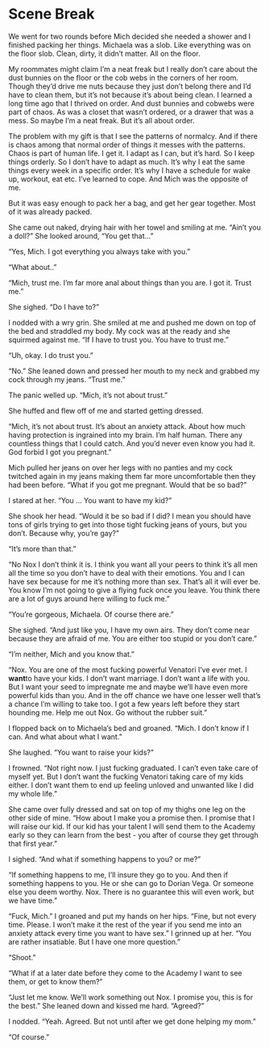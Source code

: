 #  Scene Break

We went for two rounds before Mich decided she needed a shower and I finished
packing her things. Michaela was a slob. Like everything was on the floor slob.
Clean, dirty, it didn’t matter. All on the floor.

My roommates might claim I’m a neat freak but I really don’t care about the dust
bunnies on the floor or the cob webs in the corners of her room. Though they’d
drive me nuts because they just don’t belong there and I’d have to clean them,
but it’s not because it’s about being clean. I learned a long time ago that I
thrived on order. And dust bunnies and cobwebs were part of chaos. As was a
closet that wasn’t ordered, or a drawer that was a mess. So maybe I’m a neat
freak. But it’s all about order.

The problem with my gift is that I see the patterns of normalcy. And if there is
chaos among that normal order of things it messes with the patterns. Chaos is
part of human life. I get it. I adapt as I can, but it’s hard. So I keep things
orderly. So I don’t have to adapt as much. It’s why I eat the same things every
week in a specific order. It’s why I have a schedule for wake up, workout, eat
etc. I’ve learned to cope. And Mich was the opposite of me.

But it was easy enough to pack her a bag, and get her gear together. Most of it
was already packed.

She came out naked, drying hair with her towel and smiling at me. “Ain’t you a
doll?” She looked around, “You get that…”

“Yes, Mich. I got everything you always take with you.”

“What about..”

“Mich, trust me. I’m far more anal about things than you are. I got it. Trust
me.”

She sighed. “Do I have to?”

I nodded with a wry grin. She smiled at me and pushed me down on top of the bed
and straddled my body. My cock was at the ready and she squirmed against me. “If
I have to trust you. You have to trust me.”

“Uh, okay. I do trust you.”

“No.” She leaned down and pressed her mouth to my neck and grabbed my cock
through my jeans. “Trust me.”

The panic welled up. “Mich, it’s not about trust.”

She huffed and flew off of me and started getting dressed.

“Mich, it’s not about trust. It’s about an anxiety attack. About how much having
protection is ingrained into my brain. I’m half human. There any countless
things that I could catch. And you’d never even know you had it. God forbid I
got you pregnant.”

Mich pulled her jeans on over her legs with no panties and my cock twitched
again in my jeans making them far more uncomfortable then they had been before.
“What if you got me pregnant. Would that be so bad?”

I stared at her. “You … You want to have my kid?”

She shook her head. “Would it be so bad if I did? I mean you should have tons of
girls trying to get into those tight fucking jeans of yours, but you don’t.
Because why, you’re gay?”

“It’s more than that.”

“No Nox I don’t think it is. I think you want all your peers to think it’s all
men all the time so you don’t have to deal with their emotions. You and I can
have sex because for me it’s nothing more than sex. That’s all it will ever be.
You know I’m not going to give a flying fuck once you leave. You think there are
a lot of guys around here willing to fuck me.”

“You’re gorgeous, Michaela. Of course there are.”

She sighed. “And just like you, I have my own airs. They don’t come near because
they are afraid of me. You are either too stupid or you don’t care.”

“I’m neither, Mich and you know that.”

“Nox. You are one of the most fucking powerful Venatori I’ve ever met. I
**want**to have your kids. I don’t want marriage. I don’t want a life with
you. But I want your seed to impregnate me and maybe we’ll have even more
powerful kids than you. And in the off chance we have one lesser well that’s a
chance I’m willing to take too. I got a few years left before they start
hounding me. Help me out Nox. Go without the rubber suit.”

I flopped back on to Michaela’s bed and groaned. “Mich. I don’t know if I can.
And what about what I want.”

She laughed. “You want to raise your kids?”

I frowned. “Not right now. I just fucking graduated. I can’t even take care of
myself yet. But I don’t want the fucking Venatori taking care of my kids either.
I don’t want them to end up feeling unloved and unwanted like I did my whole
life.”

She came over fully dressed and sat on top of my thighs one leg on the other
side of mine. “How about I make you a promise then. I promise that I will raise
our kid. If our kid has your talent I will send them to the Academy early so
they can learn from the best - you after of course they get through that first
year.”

I sighed. “And what if something happens to you? or me?”

“If something happens to me, I’ll insure they go to you. And then if something
happens to you. He or she can go to Dorian Vega. Or someone else you deem
worthy. Nox. There is no guarantee this will even work, but we have time.”

“Fuck, Mich.” I groaned and put my hands on her hips. “Fine, but not every time.
Please. I won’t make it the rest of the year if you send me into an anxiety
attack every time you want to have sex.” I grinned up at her. “You are rather
insatiable. But I have one more question.”

“Shoot.”

“What if at a later date before they come to the Academy I want to see them, or
get to know them?”

“Just let me know. We’ll work something out Nox. I promise you, this is for the
best.” She leaned down and kissed me hard. “Agreed?”

I nodded. “Yeah. Agreed. But not until after we get done helping my mom.”

“Of course.”


<!--stackedit_data:
eyJoaXN0b3J5IjpbLTE4NTg2MDYzODhdfQ==
-->
